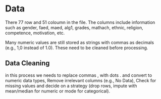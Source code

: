 # Data
There 77 row and 51 coloumn in the file. 
The columns include information such as gender, faed, maed, alg1, grades, mathach, ethnic, religion, competence, motivation, etc.

Many numeric values are still stored as strings with commas as decimals (e.g., 1,0 instead of 1.0). These need to be cleaned before processing.

## Data Cleaning
in this process we needs to replace commas , with dots . and convert to numeric data types, Remove irrelevant columns (e.g., No Data), Check for missing values and decide on a strategy (drop rows, impute with mean/median for numeric or mode for categorical).

